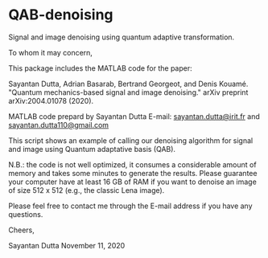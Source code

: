 # QAB-denoising
Signal and image denoising using quantum adaptive transformation.




To whom it may concern,

This package includes the MATLAB code for the paper:
 
Sayantan Dutta, Adrian Basarab, Bertrand Georgeot, and Denis Kouamé.
"Quantum mechanics-based signal and image denoising." 
arXiv preprint arXiv:2004.01078 (2020).

MATLAB code prepard by Sayantan Dutta
E-mail: sayantan.dutta@irit.fr and sayantan.dutta110@gmail.com

This script shows an example of calling our denoising algorithm for signal and image
using Quantum adaptative basis (QAB).

N.B.: the code is not well optimized, it consumes a considerable amount of memory and
takes some minutes to generate the results. Please guarantee your computer have at least
16 GB of RAM if you want to denoise an image of size 512 x 512 (e.g., the classic Lena image).

Please feel free to contact me through the E-mail address if you have any questions.

Cheers,

Sayantan Dutta
November 11, 2020
